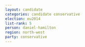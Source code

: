 ```yaml
---
layout: candidate
categories: candidate conservative
election: eu2014
list-rank: 5
person: daniel-hamilton
region: north-west
party: conservative
---
```

